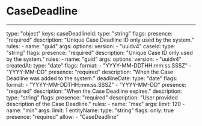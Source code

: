 # CaseDeadline
---
  type: "object"
  keys: 
    caseDeadlineId: 
      type: "string"
      flags: 
        presence: "required"
        description: "Unique Case Deadline ID only used by the system."
      rules: 
        - 
          name: "guid"
          args: 
            options: 
              version: 
                - "uuidv4"
    caseId: 
      type: "string"
      flags: 
        presence: "required"
        description: "Unique Case ID only used by the system."
      rules: 
        - 
          name: "guid"
          args: 
            options: 
              version: 
                - "uuidv4"
    createdAt: 
      type: "date"
      flags: 
        format: 
          - "YYYY-MM-DDTHH:mm:ss.SSSZ"
          - "YYYY-MM-DD"
        presence: "required"
        description: "When the Case Deadline was added to the system."
    deadlineDate: 
      type: "date"
      flags: 
        format: 
          - "YYYY-MM-DDTHH:mm:ss.SSSZ"
          - "YYYY-MM-DD"
        presence: "required"
        description: "When the Case Deadline expires."
    description: 
      type: "string"
      flags: 
        presence: "required"
        description: "User provided description of the Case Deadline."
      rules: 
        - 
          name: "max"
          args: 
            limit: 120
        - 
          name: "min"
          args: 
            limit: 1
    entityName: 
      type: "string"
      flags: 
        only: true
        presence: "required"
      allow: 
        - "CaseDeadline"

